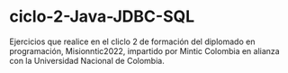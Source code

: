# ciclo-2-Java-JDBC-SQL
Ejercicios que realice en el cliclo 2 de formación del diplomado en programación, Misionntic2022, impartido por Mintic Colombia en alianza con la Universidad Nacional de Colombia.
